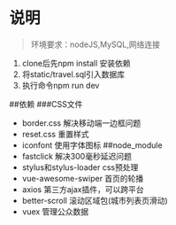 # 说明
>环境要求：nodeJS,MySQL,网络连接

1. clone后先npm install 安装依赖 
2. 将static/travel.sql引入数据库
3. 执行命令npm run dev

##依赖
###CSS文件
*  border.css 解决移动端一边框问题
*  reset.css 重置样式
*  iconfont 使用字体图标
##node_module
*  fastclick 解决300毫秒延迟问题
*  stylus和stylus-loader css预处理
*  vue-awesome-swiper 首页的轮播
*  axios 第三方ajax插件，可以跨平台
*  better-scroll 滚动区域包(城市列表页滑动)
*  vuex 管理公众数据

